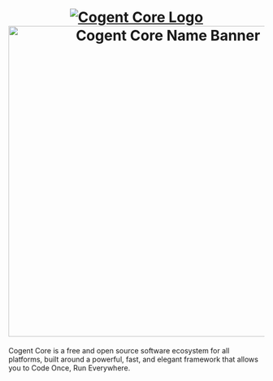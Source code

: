 <h1 align="center">
    <a href="https://cogentcore.org/core">
        <img alt="Cogent Core Logo" src="https://raw.githubusercontent.com/cogentcore/core/main/icon.svg"><br>
        <img alt="Cogent Core Name Banner" width="612" src="https://raw.githubusercontent.com/cogentcore/core/main/name.svg">
    </a>
</h1>

Cogent Core is a free and open source software ecosystem for all platforms, built around a powerful, fast, and elegant framework that allows you to Code Once, Run Everywhere.
